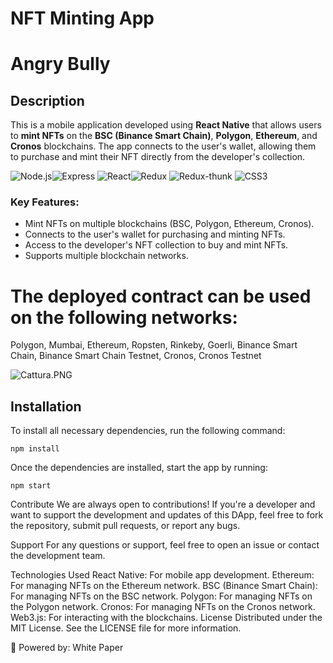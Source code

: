 # NFT Minting App
# Angry Bully

## Description

This is a mobile application developed using **React Native** that allows users to **mint NFTs** on the **BSC (Binance Smart Chain)**, **Polygon**, **Ethereum**, and **Cronos** blockchains. The app connects to the user's wallet, allowing them to purchase and mint their NFT directly from the developer's collection.

 ![Node.js](https://img.shields.io/badge/-Node.js-green)![Express](https://img.shields.io/badge/-Express-blue) ![React](https://img.shields.io/badge/-React-blue)![Redux](https://img.shields.io/badge/-Redux-purple) ![Redux-thunk](https://img.shields.io/badge/-Redux--thunk-purple) ![CSS3](https://img.shields.io/badge/-CSS3-blue)
### Key Features:
- Mint NFTs on multiple blockchains (BSC, Polygon, Ethereum, Cronos).
- Connects to the user's wallet for purchasing and minting NFTs.
- Access to the developer's NFT collection to buy and mint NFTs.
- Supports multiple blockchain networks.

 # The deployed contract can be used on the following networks:

 Polygon,
 Mumbai,
 Ethereum,
 Ropsten,
 Rinkeby,
 Goerli,
 Binance Smart Chain,
 Binance Smart Chain Testnet,
 Cronos,
 Cronos Testnet

  ![Cattura.PNG](https://github.com/PixelPunkNFT/Angry-Bully-Dapp-Mint/blob/main/src/assets/images/Cattura.PNG)

## Installation

To install all necessary dependencies, run the following command:

~~~
npm install
~~~


Once the dependencies are installed, start the app by running:

~~~
npm start
~~~



Contribute
We are always open to contributions! If you're a developer and want to support the development and updates of this DApp, feel free to fork the repository, submit pull requests, or report any bugs.

Support
For any questions or support, feel free to open an issue or contact the development team.

Technologies Used
React Native: For mobile app development.
Ethereum: For managing NFTs on the Ethereum network.
BSC (Binance Smart Chain): For managing NFTs on the BSC network.
Polygon: For managing NFTs on the Polygon network.
Cronos: For managing NFTs on the Cronos network.
Web3.js: For interacting with the blockchains.
License
Distributed under the MIT License. See the LICENSE file for more information.

🚀 Powered by:
White Paper
